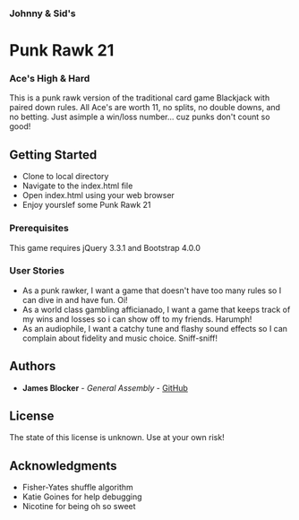 ### Johnny & Sid's
# Punk Rawk 21
### Ace's High & Hard

This is a punk rawk version of the traditional card game Blackjack with paired down rules. All Ace's are worth 11, no splits, no double downs, and no betting. Just asimple a win/loss number... cuz punks don't count so good!
## Getting Started

- Clone to local directory
- Navigate to the index.html file
- Open index.html using your web browser
- Enjoy yourslef some Punk Rawk 21

### Prerequisites

This game requires jQuery 3.3.1 and Bootstrap 4.0.0

### User Stories
- As a punk rawker, I want a game that doesn't have too many rules so I can dive in and have fun. Oi!
- As a world class gambling afficianado, I want a game that keeps track of my wins and losses so i can show off to my friends. Harumph!
- As an audiophile, I want a catchy tune and flashy sound effects so I can complain about fidelity and music choice. Sniff-sniff!

## Authors

* **James Blocker** - *General Assembly* - [GitHub](https://github.com/JamesBlocker)

## License

The state of this license is unknown. Use at your own risk!

## Acknowledgments

* Fisher-Yates shuffle algorithm
* Katie Goines for help debugging
* Nicotine for being oh so sweet
